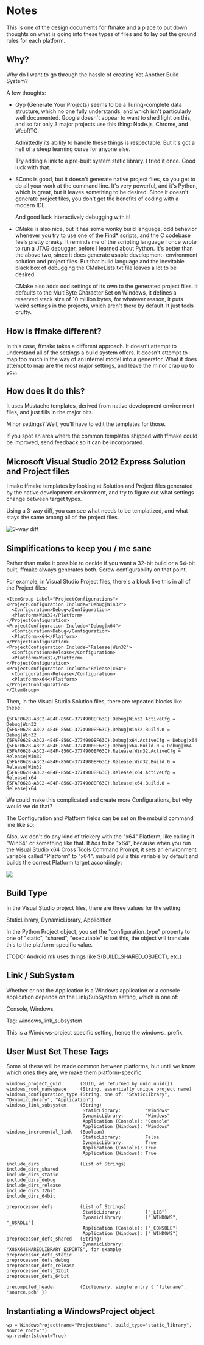 Notes
=====

This is one of the design documents for ffmake and a place to 
put down thoughts on what is going into these types of files and
to lay out the ground rules for each platform.

Why?
----

Why do I want to go through the hassle of creating Yet Another
Build System?

A few thoughts:

* Gyp (Generate Your Projects) seems to be a Turing-complete
  data structure, which no one fully understands, and which 
  isn't particularly well documented. Google doesn't appear
  to want to shed light on this, and so far only 3 major projects
  use this thing: Node.js, Chrome, and WebRTC.
  
  Admittedly its ability to handle these things is respectable.
  But it's got a hell of a steep learning curve for anyone else.
  
  Try adding a link to a pre-built system static library. 
  I tried it once. Good luck with that.
  
* SCons is good, but it doesn't generate native project files,
  so you get to do all your work at the command line. It's
  very powerful, and it's Python, which is great, but
  it leaves something to be desired. Since it doesn't generate
  project files, you don't get the benefits of coding with a 
  modern IDE.
  
  And good luck interactively debugging with it!
  
* CMake is also nice, but it has some wonky build language, 
  odd behavior whenever you try to use one of the Find* scripts,
  and the C codebase feels pretty creaky. It reminds me of the
  scripting language I once wrote to run a JTAG debugger, before
  I learned about Python. It's better 
  than the above two, since it does generate usable development-
  environment solution and project files. But that build language
  and the inevitable black box of debugging the CMakeLists.txt
  file leaves a lot to be desired.
  
  CMake also adds odd settings of its own to the generated 
  project files. It defaults to the MultiByte Character Set on 
  Windows, it defines a reserved stack size of 10 million bytes,
  for whatever reason, it puts weird settings in the projects,
  which aren't there by default. It just feels crufty.

How is ffmake different?
------------------------
  
In this case, ffmake takes a different approach. It doesn't
attempt to understand all of the settings a build system offers.
It doesn't attempt to map too much in the way of an internal 
model into a generator. What it does attempt to map are the most
major settings, and leave the minor crap up to you.

How does it do this?
--------------------

It uses Mustache templates, derived from native development
environment files, and just fills in the major bits.

Minor settings? Well, you'll have to edit the templates for those.

If you spot an area where the common templates shipped with 
ffmake could be improved, send feedback so it can be incorporated.

Microsoft Visual Studio 2012 Express Solution and Project files
---------------------------------------------------------------

I make ffmake templates by looking at Solution and Project files 
generated by the native development environment, and try to 
figure out what settings change between target types.

Using a 3-way diff, you can see what needs to be templatized,
and what stays the same among all of the project files.

![3-way diff](3-way-project-diff.png)

Simplifications to keep you / me sane
-------------------------------------

Rather than make it possible to decide if you want a 32-bit build
or a 64-bit built, ffmake always generates both. Screw configurability
on that point.

For example, in Visual Studio Project files, there's a block like this
in all of the Project files:

    <ItemGroup Label="ProjectConfigurations">
    <ProjectConfiguration Include="Debug|Win32">
      <Configuration>Debug</Configuration>
      <Platform>Win32</Platform>
    </ProjectConfiguration>
    <ProjectConfiguration Include="Debug|x64">
      <Configuration>Debug</Configuration>
      <Platform>x64</Platform>
    </ProjectConfiguration>
    <ProjectConfiguration Include="Release|Win32">
      <Configuration>Release</Configuration>
      <Platform>Win32</Platform>
    </ProjectConfiguration>
    <ProjectConfiguration Include="Release|x64">
      <Configuration>Release</Configuration>
      <Platform>x64</Platform>
    </ProjectConfiguration>
    </ItemGroup>
    
Then, in the Visual Studio Solution files, there are repeated blocks like 
these:

    {5FAF062B-A3C2-4E4F-856C-3774900EF63C}.Debug|Win32.ActiveCfg = Debug|Win32
    {5FAF062B-A3C2-4E4F-856C-3774900EF63C}.Debug|Win32.Build.0 = Debug|Win32
    {5FAF062B-A3C2-4E4F-856C-3774900EF63C}.Debug|x64.ActiveCfg = Debug|x64
    {5FAF062B-A3C2-4E4F-856C-3774900EF63C}.Debug|x64.Build.0 = Debug|x64
    {5FAF062B-A3C2-4E4F-856C-3774900EF63C}.Release|Win32.ActiveCfg = Release|Win32
    {5FAF062B-A3C2-4E4F-856C-3774900EF63C}.Release|Win32.Build.0 = Release|Win32
    {5FAF062B-A3C2-4E4F-856C-3774900EF63C}.Release|x64.ActiveCfg = Release|x64
    {5FAF062B-A3C2-4E4F-856C-3774900EF63C}.Release|x64.Build.0 = Release|x64

We could make this complicated and create more Configurations,
but why would we do that?

The Configuration and Platform fields can be set on the msbuild
command line like so:


Also, we don't do any kind of trickery with the "x64" Platform, 
like calling it "Win64" or something like that. It *has* to be "x64", 
because when you run the Visual Studio x64 
Cross Tools Command Prompt, it sets an environment variable called
"Platform" to "x64". msbuild pulls this variable by default and builds
the correct Platform target accordingly:

![](vs2012-x64-cross-tools-command-prompt.png)

Build Type
----------

In the Visual Studio project files, there are three values for
the <ConfigurationType> setting:

StaticLibrary, DynamicLibrary, Application

In the Python Project object, you set the "configuration_type"
property to one of "static", "shared", "executable" to set this,
the object will translate this to the platform-specific value.

(TODO: Android.mk uses things like $(BUILD_SHARED_OBJECT), etc.)

Link / SubSystem
----------------

Whether or not the Application is a Windows application or a 
console application depends on the Link/SubSystem setting,
which is one of:

Console, Windows

Tag: windows_link_subsystem

This is a Windows-project specific setting, hence the windows_
prefix.

User Must Set These Tags
------------------------

Some of these will be made common between platforms, but until
we know which ones they are, we make them platform-specific.

    windows_project_guid       (GUID, as returned by uuid.uuid())
    windows_root_namespace     (String, essentially unique project name)
    windows_configuration_type (String, one of: "StaticLibrary", "DynamicLibrary", "Application")
    windows_link_subsystem     (String)
                                StaticLibrary:         "Windows"
                                DynamicLibrary:        "Windows"
                                Application (Console): "Console"
                                Application (Windows): "Windows"
    windows_incremental_link   (Boolean)
                                StaticLibrary:         False
                                DynamicLibrary:        True
                                Application (Console): True
                                Application (Windows): True

    include_dirs               (List of Strings)
    include_dirs_shared
    include_dirs_static
    include_dirs_debug
    include_dirs_release
    include_dirs_32bit
    include_dirs_64bit

    preprocessor_defs          (List of Strings)
                                StaticLibrary:         ["_LIB"]
                                DynamicLibrary:        ["_WINDOWS", "_USRDLL"]
                                Application (Console): ["_CONSOLE"]
                                Application (Windows): ["_WINDOWS"]
    preprocessor_defs_shared   (String)
                                DynamicLibrary:         "X86X64SHAREDLIBRARY_EXPORTS", for example
    preprocessor_defs_static
    preprocessor_defs_debug
    preprocessor_defs_release
    preprocessor_defs_32bit
    preprocessor_defs_64bit

    precompiled_header         (Dictionary, single entry { 'filename': 'source.pch' })

Instantiating a WindowsProject object
-------------------------------------

    wp = WindowsProject(name="ProjectName", build_type="static_library", source_root="")
    wp.render(stdout=True)


